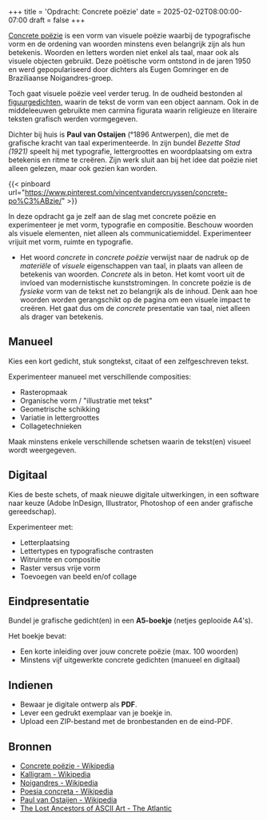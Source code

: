 +++
title = 'Opdracht: Concrete poëzie'
date = 2025-02-02T08:00:00-07:00
draft = false
+++

[Concrete poëzie](https://nl.wikipedia.org/wiki/Concrete_po%C3%ABzie) is een vorm van visuele poëzie waarbij de typografische vorm en de ordening van woorden minstens even belangrijk zijn als hun betekenis. Woorden en letters worden niet enkel als taal, maar ook als visuele objecten gebruikt. Deze poëtische vorm ontstond in de jaren 1950 en werd gepopulariseerd door dichters als Eugen Gomringer en de Braziliaanse Noigandres-groep.

Toch gaat visuele poëzie veel verder terug. In de oudheid bestonden al [figuurgedichten](https://nl.wikipedia.org/wiki/Figuurgedicht), waarin de tekst de vorm van een object aannam. Ook in de middeleeuwen gebruikte men carmina figurata waarin religieuze en literaire teksten grafisch werden vormgegeven.

Dichter bij huis is **Paul van Ostaijen** (°1896 Antwerpen), die met de grafische kracht van taal experimenteerde. In zijn bundel *Bezette Stad (1921)* speelt hij met typografie, lettergroottes en woordplaatsing om extra betekenis en ritme te creëren. Zijn werk sluit aan bij het idee dat poëzie niet alleen gelezen, maar ook gezien kan worden. 

{{< pinboard url="https://www.pinterest.com/vincentvandercruyssen/concrete-po%C3%ABzie/" >}}

In deze opdracht ga je zelf aan de slag met concrete poëzie en experimenteer je met vorm, typografie en compositie. Beschouw woorden als visuele elementen, niet alleen als communicatiemiddel. Experimenteer vrijuit met vorm, ruimte en typografie. 

- Het woord *concrete* in *concrete poëzie* verwijst naar de nadruk op de *materiële* of *visuele* eigenschappen van taal, in plaats van alleen de betekenis van woorden. *Concrete* als in beton. Het komt voort uit de invloed van modernistische kunststromingen. In concrete poëzie is de *fysieke* vorm van de tekst net zo belangrijk als de inhoud. Denk aan hoe woorden worden gerangschikt op de pagina om een visuele impact te creëren. Het gaat dus om de *concrete* presentatie van taal, niet alleen als drager van betekenis.

## Manueel

Kies een kort gedicht, stuk songtekst, citaat of een zelfgeschreven tekst.

Experimenteer manueel met verschillende composities:

- Rasteropmaak
- Organische vorm / "illustratie met tekst"
- Geometrische schikking
- Variatie in lettergroottes
- Collagetechnieken

Maak minstens enkele verschillende schetsen waarin de tekst(en) visueel wordt weergegeven.

## Digitaal

Kies de beste schets, of maak nieuwe digitale uitwerkingen, in een software naar keuze (Adobe InDesign, Illustrator, Photoshop of een ander grafische gereedschap).

Experimenteer met:
- Letterplaatsing
- Lettertypes en typografische contrasten
- Witruimte en compositie
- Raster versus vrije vorm
- Toevoegen van beeld en/of collage

## Eindpresentatie

Bundel je grafische gedicht(en) in een **A5-boekje** (netjes geplooide A4's). 

Het boekje bevat:
- Een korte inleiding over jouw concrete poëzie (max. 100 woorden)
- Minstens vijf uitgewerkte concrete gedichten (manueel en digitaal)

## Indienen

- Bewaar je digitale ontwerp als **PDF**.
- Lever een gedrukt exemplaar van je boekje in.
- Upload een ZIP-bestand met de bronbestanden en de eind-PDF.

## Bronnen

- [Concrete poëzie - Wikipedia](https://nl.wikipedia.org/wiki/Concrete_po%C3%ABzie)
- [Kalligram - Wikipedia](https://nl.wikipedia.org/wiki/Kalligram)
- [Noigandres - Wikipedia](https://pt.wikipedia.org/wiki/Noigandres)
- [Poesia concreta - Wikipedia](https://pt.wikipedia.org/wiki/Poesia_concreta)
- [Paul van Ostaijen - Wikipedia](https://nl.wikipedia.org/wiki/Paul_van_Ostaijen)
- [The Lost Ancestors of ASCII Art - The Atlantic](https://www.theatlantic.com/technology/archive/2014/01/the-lost-ancestors-of-ascii-art/283445/)